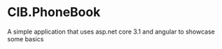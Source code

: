 # CIB.PhoneBook
A simple application that uses asp.net core 3.1 and angular to showcase some basics
